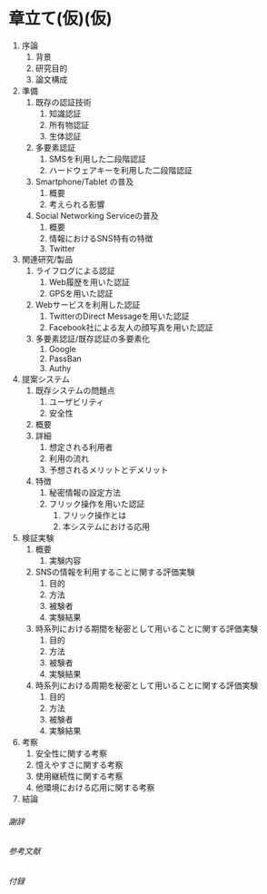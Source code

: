 # 章立て(仮)(仮) #
1. 序論
	1. 背景
	1. 研究目的
	1. 論文構成
1. 準備
	1. 既存の認証技術
		1. 知識認証
		2. 所有物認証
		3. 生体認証
	1. 多要素認証
		1. SMSを利用した二段階認証
		1. ハードウェアキーを利用した二段階認証
	1. Smartphone/Tablet の普及
		1. 概要
		1. 考えられる影響
	1. Social Networking Serviceの普及
		1. 概要
		1. 情報におけるSNS特有の特徴
		1. Twitter
1. 関連研究/製品
	1. ライフログによる認証
		1. Web履歴を用いた認証
		1. GPSを用いた認証
	1. Webサービスを利用した認証
		1. TwitterのDirect Messageを用いた認証
		1. Facebook社による友人の顔写真を用いた認証
	1. 多要素認証/既存認証の多要素化
		1. Google
		1. PassBan
		1. Authy
1. 提案システム
	1. 既存システムの問題点
		1. ユーザビリティ
		1. 安全性	
	1. 概要
	1. 詳細
		1. 想定される利用者
		1. 利用の流れ
		1. 予想されるメリットとデメリット
	1. 特徴
		1. 秘密情報の設定方法
		1. フリック操作を用いた認証
			1. フリック操作とは
			1. 本システムにおける応用
1. 検証実験
	1. 概要
		1. 実験内容
	1. SNSの情報を利用することに関する評価実験
		1. 目的
		1. 方法
		1. 被験者
		1. 実験結果
	1. 時系列における期間を秘密として用いることに関する評価実験
		1. 目的
		1. 方法
		1. 被験者
		1. 実験結果
	1. 時系列における周期を秘密として用いることに関する評価実験
		1. 目的
		1. 方法
		1. 被験者
		1. 実験結果
1. 考察
	1. 安全性に関する考察
	1. 憶えやすさに関する考察
	1. 使用継続性に関する考察
	1. 他環境における応用に関する考察
1. 結論
###### 謝辞 ######
###### 参考文献 ######
###### 付録 ######
